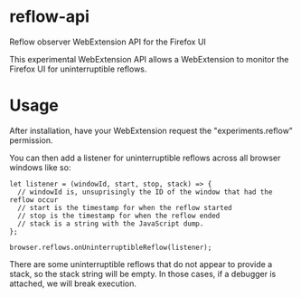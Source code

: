 # reflow-api
Reflow observer WebExtension API for the Firefox UI

This experimental WebExtension API allows a WebExtension to monitor the Firefox UI for uninterruptible reflows.

# Usage

After installation, have your WebExtension request the "experiments.reflow" permission.

You can then add a listener for uninterruptible reflows across all browser windows like so:

    let listener = (windowId, start, stop, stack) => {
      // windowId is, unsuprisingly the ID of the window that had the reflow occur
      // start is the timestamp for when the reflow started
      // stop is the timestamp for when the reflow ended
      // stack is a string with the JavaScript dump.
    };

    browser.reflows.onUninterruptibleReflow(listener);
    
There are some uninterruptible reflows that do not appear to provide a stack, so the stack string will be empty. In those cases, if a debugger is attached, we will break execution.
